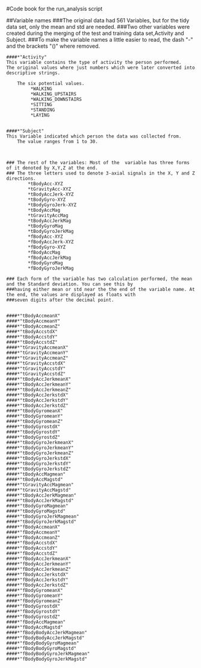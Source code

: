 #Code book for the run_analysis script


##Variable names
###The original data had 561 Variables, but for the tidy data set, only the mean and std are needed.
###Two other variables were created during the merging of the test and training data set,Activity and Subject.
###To make the variable names a little easier to read, the dash "-"  and the brackets "()" where removed.

	####*"Activity"
	This variable contains the type of activity the person performed.
	The original values where just numbers which were later converted into descriptive strings.
	
		The six potential values.
			 *WALKING
			 *WALKING_UPSTAIRS
			 *WALKING_DOWNSTAIRS
			 *SITTING
			 *STANDING
			 *LAYING
	
	
	####*"Subject"
	This Variable indicated which person the data was collected from.
		The value ranges from 1 to 30.
	
	
	
	### The rest of the variables: Most of the  variable has three forms of it denoted by X,Y,Z at the end.
    ###	The three letters used to denote 3-axial signals in the X, Y and Z directions.
			*tBodyAcc-XYZ
			*tGravityAcc-XYZ
			*tBodyAccJerk-XYZ
			*tBodyGyro-XYZ
			*tBodyGyroJerk-XYZ
			*tBodyAccMag
			*tGravityAccMag
			*tBodyAccJerkMag
			*tBodyGyroMag
			*tBodyGyroJerkMag
			*fBodyAcc-XYZ
			*fBodyAccJerk-XYZ
			*fBodyGyro-XYZ
			*fBodyAccMag
			*fBodyAccJerkMag
			*fBodyGyroMag
			*fBodyGyroJerkMag

	### Each form of the variable has two calculation performed, the mean and the Standard deviation. You can see this by 
	###having either mean or std near the the end of the variable name. At the end, the values are displayed as floats with
	###seven digits after the decimal point.
	
	
	####*"tBodyAccmeanX"	
	####*"tBodyAccmeanY"
	####*"tBodyAccmeanZ"	
	####*"tBodyAccstdX"	
	####*"tBodyAccstdY"	
	####*"tBodyAccstdZ"	
	####*"tGravityAccmeanX"
	####*"tGravityAccmeanY"	
	####*"tGravityAccmeanZ"
	####*"tGravityAccstdX"	
	####*"tGravityAccstdY"	
	####*"tGravityAccstdZ"
	####*"tBodyAccJerkmeanX"
	####*"tBodyAccJerkmeanY"	
	####*"tBodyAccJerkmeanZ"	
	####*"tBodyAccJerkstdX"	
	####*"tBodyAccJerkstdY"	
	####*"tBodyAccJerkstdZ"	
	####*"tBodyGyromeanX"	
	####*"tBodyGyromeanY"	
	####*"tBodyGyromeanZ"	
	####*"tBodyGyrostdX"	
	####*"tBodyGyrostdY"	
	####*"tBodyGyrostdZ"	
	####*"tBodyGyroJerkmeanX"
	####*"tBodyGyroJerkmeanY"
	####*"tBodyGyroJerkmeanZ"
	####*"tBodyGyroJerkstdX"	
	####*"tBodyGyroJerkstdY"
	####*"tBodyGyroJerkstdZ"	
	####*"tBodyAccMagmean"	
	####*"tBodyAccMagstd"	
	####*"tGravityAccMagmean"
	####*"tGravityAccMagstd"	
	####*"tBodyAccJerkMagmean"
	####*"tBodyAccJerkMagstd"
	####*"tBodyGyroMagmean"	
	####*"tBodyGyroMagstd"	
	####*"tBodyGyroJerkMagmean"
	####*"tBodyGyroJerkMagstd"
	####*"fBodyAccmeanX"	
	####*"fBodyAccmeanY"	
	####*"fBodyAccmeanZ"	
	####*"fBodyAccstdX"	
	####*"fBodyAccstdY"	
	####*"fBodyAccstdZ"
	####*"fBodyAccJerkmeanX"
	####*"fBodyAccJerkmeanY"
	####*"fBodyAccJerkmeanZ"	
	####*"fBodyAccJerkstdX"	
	####*"fBodyAccJerkstdY"	
	####*"fBodyAccJerkstdZ"	
	####*"fBodyGyromeanX"	
	####*"fBodyGyromeanY"	
	####*"fBodyGyromeanZ"	
	####*"fBodyGyrostdX"	
	####*"fBodyGyrostdY"	
	####*"fBodyGyrostdZ"	
	####*"fBodyAccMagmean"	
	####*"fBodyAccMagstd"	
	####*"fBodyBodyAccJerkMagmean"
	####*"fBodyBodyAccJerkMagstd"	
	####*"fBodyBodyGyroMagmean"	
	####*"fBodyBodyGyroMagstd"	
	####*"fBodyBodyGyroJerkMagmean"
	####*"fBodyBodyGyroJerkMagstd"

